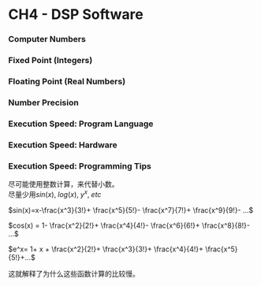 
# CH4 - DSP Software

### Computer Numbers

### Fixed Point (Integers)

### Floating Point (Real Numbers)

### Number Precision

### Execution Speed: Program Language

### Execution Speed: Hardware

### Execution Speed: Programming Tips

尽可能使用整数计算，来代替小数。  
尽量少用$sin(x),\; log(x),\; y^x,\; etc$  

$sin(x)=x-\frac{x^3}{3!}+ \frac{x^5}{5!}- \frac{x^7}{7!}+ \frac{x^9}{9!}- ...$  

$cos(x) = 1- \frac{x^2}{2!}+ \frac{x^4}{4!}- \frac{x^6}{6!}+ \frac{x^8}{8!}- ...$  

$e^x= 1+ x + \frac{x^2}{2!}+ \frac{x^3}{3!}+ \frac{x^4}{4!}+ \frac{x^5}{5!}+...$  

这就解释了为什么这些函数计算的比较慢。  
